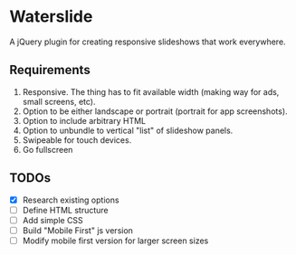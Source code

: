 Waterslide
==========

A jQuery plugin for creating responsive slideshows that work everywhere.

## Requirements

1. Responsive. The thing has to fit available width (making way for ads, small screens, etc).
2. Option to be either landscape or portrait (portrait for app screenshots).
3. Option to include arbitrary HTML
4. Option to unbundle to vertical "list" of slideshow panels.
5. Swipeable for touch devices.
6. Go fullscreen

## TODOs

- [x] Research existing options
- [ ] Define HTML structure
- [ ] Add simple CSS
- [ ] Build "Mobile First" js version
- [ ] Modify mobile first version for larger screen sizes